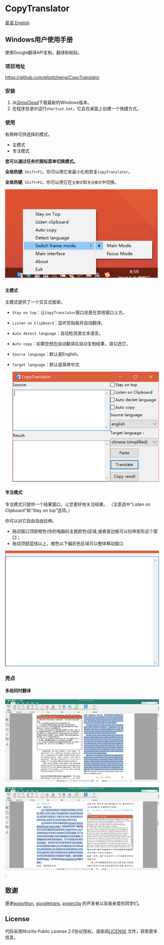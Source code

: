 # CopyTranslator 

[英语 English](./README.md)

## Windows用户使用手册

使用Google翻译API复制，翻译和粘贴。

### 项目地址

https://github.com/elliottzheng/CopyTranslator

### 安装
1. 从[QiniuCloud](http://onhdz331f.bkt.clouddn.com/CopyTranslator_0.0.3_installer.exe)下载最新的Windows版本。
2. 在程序目录中运行`shortcut.bat`，它会在桌面上创建一个快捷方式。
### 使用
有两种可供选择的模式。

- 主模式
- 专注模式

**您可以通过任务栏图标菜单切换模式。**

**全局热键**: `Shift+F1`，你可以用它来最小化和恢复`CopyTranslator`。

**全局热键**: `Shift+F2`，你可以用它在`主模式`和`专注模式`中切换。



![taskbar0](./screenshot/focus_mode.png)

#### 主模式

主模式提供了一个交互式框架。

- `Stay on top`：让`CopyTranslator`窗口总是在其他窗口上方。

- `Listen on Clipboard`：监听剪贴板并自动翻译。

- `Auto detect language`：自动检测源文本语言。

- `Auto copy`：如果您想在自动翻译后自动复制结果，请勾选它。

- `Source language`：默认是English。

- `Target language`：默认是简体中文.

  ![win10.png](./screenshot/screenshot.png)
#### 专注模式

专注模式只提供一个结果窗口，让您更好地关注结果。 （注意选中“Listen on Clipboard”和“Stay on top”选项。）

你可以对它自由自由拉伸。

- 拖动窗口顶部橙色(你的电脑的主题颜色)区域,或者是边框可以拉伸变形这个窗口；
- 拖动顶部蓝线以上，橙色以下偏灰色区域可以整体移动窗口

![1528470182001](.\screenshot\newfocus.png)

### 亮点
#### 多段同时翻译

![entoch](./screenshot/entoch.png)

![chtoen](./screenshot/chtoen.png).


## 致谢

感谢[wxpython](https://wxpython.org/), [googletrans](https://github.com/ssut/py-googletrans), [pyperclip](https://github.com/asweigart/pyperclip) 的开发者以及我亲爱的同学们。

## License

代码采用Mozilla Public License 2.0协议授权。请查阅[LICENSE](./LICENSE) 文件，获取更多信息。
